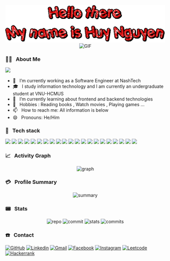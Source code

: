 <div align="center" width="200">
<img src="assets/text.gif" alt="Hello Coders" >

<img width="700" alt="GIF" src="https://media.giphy.com/media/MC6eSuC3yypCU/giphy.gif" />

</div>

<h3> 👨‍💻 &nbsp; About Me</h3> 
<img src="https://github-profile-trophy.vercel.app/?username=huy312100&theme=algolia&row=1"/>

- 🔭 &nbsp; I’m currently working as a Software Engineer at NashTech
- 🎓 &nbsp; I study information technology and I am currently an undergraduate student at VNU-HCMUS
- 🌱 &nbsp; I’m currently learning about frontend and backend technologies
- 🎿 &nbsp; Hobbies : Reading books , Watch movies , Playing games ...
- 📫 &nbsp; How to reach me: All information is below
- 😄 &nbsp; Pronouns: He/Him

<h3> 🚀 &nbsp; Tech stack</h3>

![](https://img.shields.io/badge/Azure_DevOps-0078D7?style=for-the-badge&logo=azure-devops&logoColor=white)
![](https://img.shields.io/badge/microsoft%20azure-0089D6?style=for-the-badge&logo=microsoft-azure&logoColor=white)
![](https://img.shields.io/badge/Oracle-F80000?style=for-the-badge&logo=oracle&logoColor=black)
![](https://img.shields.io/badge/Microsoft%20SQL%20Server-CC2927?style=for-the-badge&logo=microsoft%20sql%20server&logoColor=white)
![](https://img.shields.io/badge/MongoDB-4EA94B?style=for-the-badge&logo=mongodb&logoColor=white)
![](https://img.shields.io/badge/MySQL-005C84?style=for-the-badge&logo=mysql&logoColor=white)
![](https://img.shields.io/badge/Neo4j-018bff?style=for-the-badge&logo=neo4j&logoColor=white)
![](https://img.shields.io/badge/.NET-512BD4?style=for-the-badge&logo=dotnet&logoColor=white)
![](https://img.shields.io/badge/Bootstrap-563D7C?style=for-the-badge&logo=bootstrap&logoColor=white)
![](https://img.shields.io/badge/Docker-2CA5E0?style=for-the-badge&logo=docker&logoColor=white)
![](https://img.shields.io/badge/React-20232A?style=for-the-badge&logo=react&logoColor=61DAFB)
![](https://img.shields.io/badge/Redux-593D88?style=for-the-badge&logo=redux&logoColor=white)
![](https://img.shields.io/badge/Swagger-85EA2D?style=for-the-badge&logo=Swagger&logoColor=white)
![](https://img.shields.io/badge/npm-CB3837?style=for-the-badge&logo=npm&logoColor=white)
![](https://img.shields.io/badge/Visual_Studio-5C2D91?style=for-the-badge&logo=visual%20studio&logoColor=white)
![](https://img.shields.io/badge/Visual_Studio_Code-0078D4?style=for-the-badge&logo=visual%20studio%20code&logoColor=white)
![](https://img.shields.io/badge/C%23-239120?style=for-the-badge&logo=c-sharp&logoColor=white)
![](https://img.shields.io/badge/Java-ED8B00?style=for-the-badge&logo=java&logoColor=white)
![](https://img.shields.io/badge/JavaScript-323330?style=for-the-badge&logo=javascript&logoColor=F7DF1E)
![](https://img.shields.io/badge/React_Native-20232A?style=for-the-badge&logo=react&logoColor=61DAFB)
![](https://img.shields.io/badge/GIT-E44C30?style=for-the-badge&logo=git&logoColor=white)

<h3> 📈 &nbsp; Activity Graph</h3>

<div align="center">
<img alt="graph" src="https://activity-graph.herokuapp.com/graph?username=huy312100&theme=rogue"/>
</div>

<h3> 💳 &nbsp; Profile Summary</h3>

<div align="center" >
<img alt="summary" src="https://github-profile-summary-cards.vercel.app/api/cards/profile-details?username=huy312100&theme=tokyonight"/>
</div>

<h3> 📟 &nbsp; Stats </h3>

<div align="center">
<img alt="repo" src="https://github-profile-summary-cards.vercel.app/api/cards/repos-per-language?username=huy312100&theme=tokyonight"/>
<img alt="commit" src="https://github-profile-summary-cards.vercel.app/api/cards/most-commit-language?username=huy312100&theme=tokyonight"/>
<img alt="stats" src="https://github-profile-summary-cards.vercel.app/api/cards/stats?username=huy312100&theme=tokyonight"/>
<img alt="commits" src="https://github-profile-summary-cards.vercel.app/api/cards/productive-time?username=huy312100&theme=tokyonight&utcOffset=8"/>
</div>

<h3> ☎️ &nbsp; Contact</h3>

[![GitHub](https://img.shields.io/badge/Github-100000?style=for-the-badge&logo=github&logoColor=white)](https://github.com/huy312100)
[![Linkedin](https://img.shields.io/badge/Linkedin-0077B5?style=for-the-badge&logo=linkedin&logoColor=white)](https://www.linkedin.com/in/huynguyen2103/)
[![Gmail](https://img.shields.io/badge/Gmail-D14836?style=for-the-badge&logo=gmail&logoColor=white)](mailto:huy312100@gmail.com)
[![Facebook](https://img.shields.io/badge/Facebook-1877F2?style=for-the-badge&logo=facebook&logoColor=white)](https://www.facebook.com/huy312100/)
[![Instagram](https://img.shields.io/badge/Instagram-E4405F?style=for-the-badge&logo=instagram&logoColor=white)](https://www.instagram.com/huy312100/)
[![Leetcode](https://img.shields.io/badge/-LeetCode-FFA116?style=for-the-badge&logo=LeetCode&logoColor=black)](https://leetcode.com/huy312100/)
[![Hackerrank](https://img.shields.io/badge/-Hackerrank-2EC866?style=for-the-badge&logo=HackerRank&logoColor=white)](https://www.hackerrank.com/huy312100?hr_r=1)


